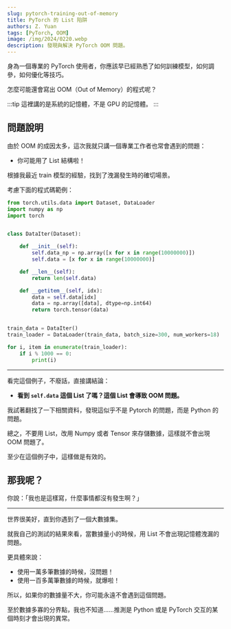 ```yaml
---
slug: pytorch-training-out-of-memory
title: PyTorch 的 List 陷阱
authors: Z. Yuan
tags: [PyTorch, OOM]
image: /img/2024/0220.webp
description: 發現與解決 PyTorch OOM 問題。
---
```


身為一個專業的 PyTorch 使用者，你應該早已經熟悉了如何訓練模型，如何調參，如何優化等技巧。

怎麼可能還會寫出 OOM（Out of Memory）的程式呢？

<!-- truncate -->

:::tip
這裡講的是系統的記憶體，不是 GPU 的記憶體。
:::

## 問題說明

由於 OOM 的成因太多，這次我就只講一個專業工作者也常會遇到的問題：

- 你可能用了 List 結構啦！

根據我最近 train 模型的經驗，找到了洩漏發生時的確切場景。

考慮下面的程式碼範例：

```python
from torch.utils.data import Dataset, DataLoader
import numpy as np
import torch


class DataIter(Dataset):

    def __init__(self):
        self.data_np = np.array([x for x in range(10000000)])
        self.data = [x for x in range(10000000)]

    def __len__(self):
        return len(self.data)

    def __getitem__(self, idx):
        data = self.data[idx]
        data = np.array([data], dtype=np.int64)
        return torch.tensor(data)


train_data = DataIter()
train_loader = DataLoader(train_data, batch_size=300, num_workers=18)

for i, item in enumerate(train_loader):
    if i % 1000 == 0:
        print(i)
```

---

看完這個例子，不廢話，直接講結論：

- **看到 `self.data` 這個 List 了嗎？這個 List 會導致 OOM 問題。**

我試著翻找了一下相關資料，發現這似乎不是 Pytorch 的問題，而是 Python 的問題。

總之，不要用 List，改用 Numpy 或者 Tensor 來存儲數據，這樣就不會出現 OOM 問題了。

至少在這個例子中，這樣做是有效的。

## 那我呢？

你說：「我也是這樣寫，什麼事情都沒有發生啊？」

---

世界很美好，直到你遇到了一個大數據集。

就我自己的測試的結果來看，當數據量小的時候，用 List 不會出現記憶體洩漏的問題。

更具體來說：

- 使用一萬多筆數據的時候，沒問題！
- 使用一百多萬筆數據的時候，就爆啦！

所以，如果你的數據量不大，你可能永遠不會遇到這個問題。

至於數據多寡的分界點，我也不知道......推測是 Python 或是 PyTorch 交互的某個時刻才會出現的異常。
